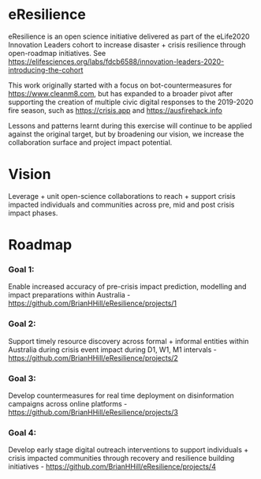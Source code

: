 # eResilience
eResilience is an open science initiative delivered as part of the eLife2020 Innovation Leaders cohort to increase disaster + crisis resilience through open-roadmap initiatives. See https://elifesciences.org/labs/fdcb6588/innovation-leaders-2020-introducing-the-cohort 

This work originally started with a focus on bot-countermeasures for https://www.cleanm8.com, but has expanded to a broader pivot after supporting the creation of multiple civic digital responses to the 2019-2020 fire season, such as https://crisis.app and https://ausfirehack.info 

Lessons and patterns learnt during this exercise will continue to be applied against the original target, but by broadening our vision, we increase the collaboration surface and project impact potential.

# Vision
Leverage + unit open-science collaborations to reach + support crisis impacted individuals and communities across pre, mid and post crisis impact phases.

# Roadmap

### Goal 1:
Enable increased accuracy of pre-crisis impact prediction, modelling and impact preparations within Australia -  https://github.com/BrianHHill/eResilience/projects/1

### Goal 2:
Support timely resource discovery across formal + informal entities within Australia during crisis event impact during D1, W1, M1 intervals - https://github.com/BrianHHill/eResilience/projects/2

### Goal 3:
Develop countermeasures for real time deployment on disinformation campaigns across online platforms - https://github.com/BrianHHill/eResilience/projects/3

### Goal 4:
Develop early stage digital outreach interventions to support individuals + crisis impacted communities through recovery and resilience building initiatives - https://github.com/BrianHHill/eResilience/projects/4
